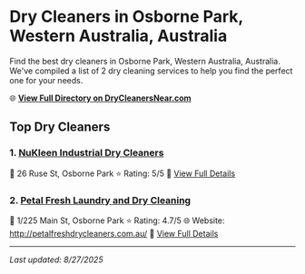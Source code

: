 # Dry Cleaners in Osborne Park, Western Australia, Australia

Find the best dry cleaners in Osborne Park, Western Australia, Australia. We've compiled a list of 2 dry cleaning services to help you find the perfect one for your needs.

🌐 **[View Full Directory on DryCleanersNear.com](https://drycleanersnear.com/city/Australia/Western%20Australia/Osborne%20Park)**

## Top Dry Cleaners

### 1. [NuKleen Industrial Dry Cleaners](https://drycleanersnear.com/dryCleaner/68ad16b31d9ee695c9253303/nukleen-industrial-dry-cleaners)
📍 26 Ruse St, Osborne Park
⭐ Rating: 5/5
🔗 [View Full Details](https://drycleanersnear.com/dryCleaner/68ad16b31d9ee695c9253303/nukleen-industrial-dry-cleaners)

### 2. [Petal Fresh Laundry and Dry Cleaning](https://drycleanersnear.com/dryCleaner/68ad161c1d9ee695c9252d75/petal-fresh-laundry-and-dry-cleaning)
📍 1/225 Main St, Osborne Park
⭐ Rating: 4.7/5
🌐 Website: http://petalfreshdrycleaners.com.au/
🔗 [View Full Details](https://drycleanersnear.com/dryCleaner/68ad161c1d9ee695c9252d75/petal-fresh-laundry-and-dry-cleaning)


---

*Last updated: 8/27/2025*
